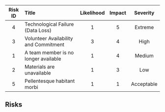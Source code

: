 |  Risk ID   | Title                                 | Likelihood | Impact |  Severity  |
| :--------: | :------------------------------------ | :--------: | :----: | :--------: |
| 4 [](#RC4) | Technological Failure (Data Loss)     |     1      |   5    |  Extreme   |
| 3 [](#RC3) | Volunteer Availability and Commitment |     3      |   4    |    High    |
| 1 [](#RC1) | A team member is no longer available  |     1      |   4    |   Medium   |
| 2 [](#RC2) | Materials are unavailable             |     1      |   3    |    Low     |
| 5 [](#RC5) | Pellentesque habitant morbi           |     1      |   1    | Acceptable |

## Risks

```{include} ./risk_cards/1.md

```

```{include} ./risk_cards/2.md

```

```{include} ./risk_cards/3.md

```

```{include} ./risk_cards/4.md

```

```{include} ./risk_cards/5.md

```
